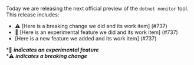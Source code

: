 Today we are releasing the next official preview of the `dotnet monitor` tool. This release includes:

- ⚠️ [Here is a breaking change we did and its work item] (#737)
- 🔬 [Here is an experimental feature we did and its work item] (#737)
- [Here is a new feature we added and its work item] (#737)

\*🔬 **_indicates an experimental feature_** \
\*⚠️ **_indicates a breaking change_**